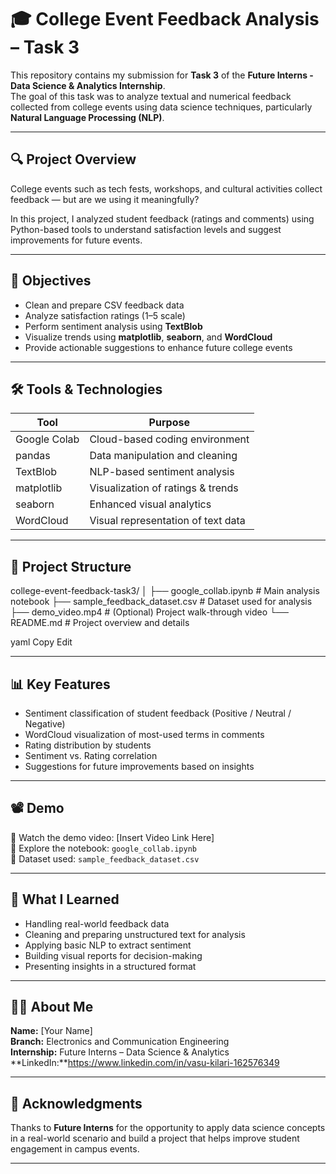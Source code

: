 # 🎓 College Event Feedback Analysis – Task 3

This repository contains my submission for **Task 3** of the **Future Interns - Data Science & Analytics Internship**.  
The goal of this task was to analyze textual and numerical feedback collected from college events using data science techniques, particularly **Natural Language Processing (NLP)**.

---

## 🔍 Project Overview

College events such as tech fests, workshops, and cultural activities collect feedback — but are we using it meaningfully?

In this project, I analyzed student feedback (ratings and comments) using Python-based tools to understand satisfaction levels and suggest improvements for future events.

---

## 🎯 Objectives

- Clean and prepare CSV feedback data  
- Analyze satisfaction ratings (1–5 scale)  
- Perform sentiment analysis using **TextBlob**  
- Visualize trends using **matplotlib**, **seaborn**, and **WordCloud**  
- Provide actionable suggestions to enhance future college events

---

## 🛠️ Tools & Technologies

| Tool         | Purpose                            |
|--------------|-------------------------------------|
| Google Colab | Cloud-based coding environment      |
| pandas       | Data manipulation and cleaning      |
| TextBlob     | NLP-based sentiment analysis        |
| matplotlib   | Visualization of ratings & trends   |
| seaborn      | Enhanced visual analytics           |
| WordCloud    | Visual representation of text data  |

---

## 📂 Project Structure

college-event-feedback-task3/
│
├── google_collab.ipynb # Main analysis notebook
├── sample_feedback_dataset.csv # Dataset used for analysis
├── demo_video.mp4 # (Optional) Project walk-through video
└── README.md # Project overview and details

yaml
Copy
Edit

---

## 📊 Key Features

- Sentiment classification of student feedback (Positive / Neutral / Negative)  
- WordCloud visualization of most-used terms in comments  
- Rating distribution by students  
- Sentiment vs. Rating correlation  
- Suggestions for future improvements based on insights

---

## 📽️ Demo

🎥 Watch the demo video: [Insert Video Link Here]  
📂 Explore the notebook: `google_collab.ipynb`  
📁 Dataset used: `sample_feedback_dataset.csv`

---

## 🧠 What I Learned

- Handling real-world feedback data  
- Cleaning and preparing unstructured text for analysis  
- Applying basic NLP to extract sentiment  
- Building visual reports for decision-making  
- Presenting insights in a structured format

---

## 🙋‍♀️ About Me

**Name:** [Your Name]  
**Branch:** Electronics and Communication Engineering  
**Internship:** Future Interns – Data Science & Analytics  
**LinkedIn:**https://www.linkedin.com/in/vasu-kilari-162576349


---

## 🙏 Acknowledgments

Thanks to **Future Interns** for the opportunity to apply data science concepts in a real-world scenario and build a project that helps improve student engagement in campus events.

---
